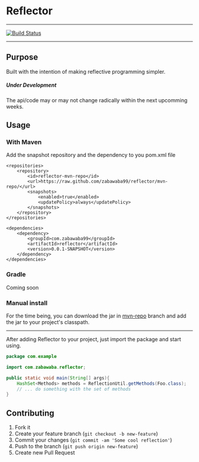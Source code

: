 # Reflector
---
[![Build Status](https://travis-ci.org/zabawaba99/reflector.svg?branch=master)](https://travis-ci.org/zabawaba99/reflector)

---
## Purpose

Built with the intention of making reflective programming simpler.

##### Under Development
The api/code may or may not change radically within the next upcomming weeks. 

## Usage

### With Maven

Add the snapshot repository and the dependency to you pom.xml file

```
<repositories>
	<repository>
		<id>reflector-mvn-repo</id>
		<url>https://raw.github.com/zabawaba99/reflector/mvn-repo/</url>
		<snapshots>
			<enabled>true</enabled>
			<updatePolicy>always</updatePolicy>
		</snapshots>
	</repository>
</repositories>

<dependencies>
	<dependency>
		<groupId>com.zabawaba99</groupId>
		<artifactId>reflector</artifactId>
		<version>0.0.1-SNAPSHOT</version>
	</dependency>
</dependencies>
```

### Gradle

Coming soon

### Manual install

For the time being, you can download the jar in [mvn-repo](https://github.com/zabawaba99/reflector/tree/mvn-repo/com/zabawaba99/reflector) 
branch and add the jar to your project's classpath.

---

After adding Reflector to your project, just import the package
and start using.

```java
package com.example

import com.zabawaba.reflector;

public static void main(String[] args){
	HashSet<Methods> methods = ReflectionUtil.getMethods(Foo.class);
	// ... do something with the set of methods 
}
```

## Contributing

1. Fork it
2. Create your feature branch (`git checkout -b new-feature`)
3. Commit your changes (`git commit -am 'Some cool reflection'`)
4. Push to the branch (`git push origin new-feature`)
5. Create new Pull Request
